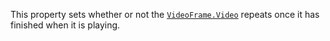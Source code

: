 This property sets whether or not the [`VideoFrame.Video`](https://create.roblox.com/docs/reference/engine/classes/VideoFrame#Video) repeats
once it has finished when it is playing.